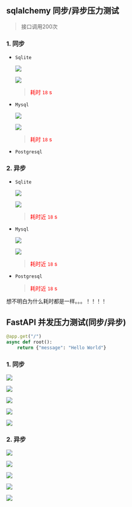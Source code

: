 ## sqlalchemy 同步/异步压力测试

>接口调用200次

### 1. 同步

+ `Sqlite`

  ![](./images/sync_or_async/sqlite_sync_read_start.png)

  ![](./images/sync_or_async/sqlite_sync_read_end.png)

  ><font color="red">耗时 `18` s</font>

+ `Mysql`

  ![](./images/sync_or_async/mysql_sync_start.png)

  ![](./images/sync_or_async/mysql_sync_end.png)

  ><font color="red">耗时 `18` s</font>

+ `Postgresql`

### 2.  异步

+ `Sqlite`

  ![](./images/sync_or_async/sqlite_async_read_start.png)

  ![](./images/sync_or_async/sqlite_async_read_end.png)

  ><font color="red">耗时近 `18` s</font>

+ `Mysql`

  ![](./images/sync_or_async/mysql_async_start.png)

  ![](./images/sync_or_async/mysql_async_end.png)

  ><font color="red">耗时近 `18` s</font>

+ `Postgresql`

  ><font color="red">耗时近 `18` s</font>

想不明白为什么耗时都是一样。。。！！！！



## FastAPI 并发压力测试(同步/异步)

```python
@app.get("/")
async def root():
    return {"message": "Hello World"}
```

### 1. 同步

![](images/concurrent/sync_concurrent_1000_1.png)

![](images/concurrent/sync_concurrent_1000_2.png)

![](images/concurrent/sync_concurrent_1000_3.png)

![](images/concurrent/sync_concurrent_1000_4.png)

![](images/concurrent/sync_concurrent_1000_5.png)

### 2. 异步

![](images/concurrent/async_concurrent_1000_1.png)

![](images/concurrent/async_concurrent_1000_2.png)

![](images/concurrent/async_concurrent_1000_3.png)

![](images/concurrent/async_concurrent_1000_4.png)

![](images/concurrent/async_concurrent_1000_5.png)